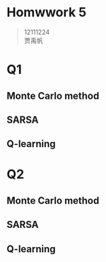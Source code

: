 # Homwwork 5

>12111224  
>贾禹帆

# Q1

## Monte Carlo method

## SARSA

## Q-learning

# Q2

## Monte Carlo method

## SARSA

## Q-learning

